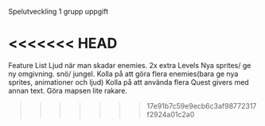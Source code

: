 Spelutveckling 1 grupp uppgift

<<<<<<< HEAD
=======

Feature List
Ljud när man skadar enemies. 
2x extra Levels 
Nya sprites/ ge ny omgivning. snö/ jungel.
Kolla på att göra flera enemies(bara ge nya sprites, animationer och ljud)
Kolla på att använda flera Quest givers med annan text. 
Göra mapsen lite rakare.
>>>>>>> 17e91b7c59e9ecb6c3af98772317f2924a01c2a0
